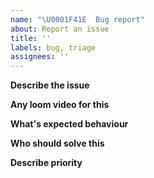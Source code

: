 ```yaml
---
name: "\U0001F41E  Bug report"
about: Report an issue
title: ''
labels: bug, triage
assignees: ''
---
```


**Describe the issue**


**Any loom video for this**

**What's expected behaviour**


**Who should solve this**

**Describe priority**


